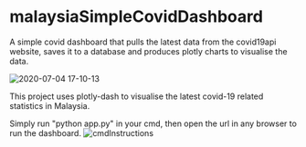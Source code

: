 # malaysiaSimpleCovidDashboard
A simple covid dashboard that pulls the latest data from the covid19api website, saves it to a database and produces plotly charts to visualise the data.

![2020-07-04 17-10-13](https://user-images.githubusercontent.com/67821956/86509304-8864f900-be19-11ea-994d-ff403ccf27dd.gif)

This project uses plotly-dash to visualise the latest covid-19 related statistics in Malaysia.

Simply run "python app.py" in your cmd, then open the url in any browser to run the dashboard.
![cmdInstructions](https://user-images.githubusercontent.com/67821956/86508760-1db1be80-be15-11ea-8485-8b22e0b73ce3.png)
